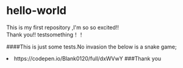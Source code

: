 # hello-world
This is my first repository ,I'm so so excited!!<br>
Thank you!!
testsomething！！

####This is just some tests.No invasion
the below is a snake game;
<li>https://codepen.io/Blank0120/full/dxWVwY
###Thank you
